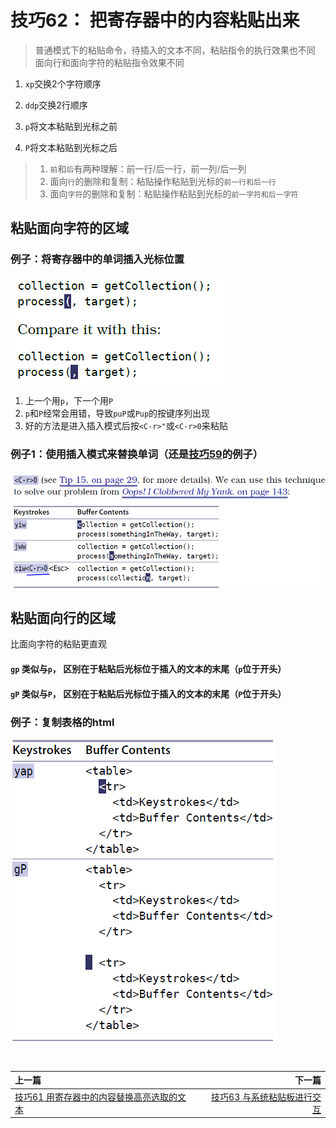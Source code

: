 # 技巧62： 把寄存器中的内容粘贴出来
> 普通模式下的粘贴命令，待插入的文本不同，粘贴指令的执行效果也不同<br>
> 面向行和面向字符的粘贴指令效果不同

1. `xp`交换2个字符顺序
2. `ddp`交换2行顺序


1. `p`将文本粘贴到光标之前
2. `P`将文本粘贴到光标之后

> 1. `前`和`后`有两种理解：前一行/后一行，前一列/后一列
> 2. 面向`行`的删除和复制：粘贴操作粘贴到光标的`前一行和后一行`
> 3. 面向`字符`的删除和复制：粘贴操作粘贴到光标的`前一字符和后一字符`

## 粘贴面向字符的区域

### 例子：将寄存器中的单词插入光标位置

![tip62_1](../../images/tip62_1.png)  

1. 上一个用`p`，下一个用`P`
2. `p`和`P`经常会用错，导致`puP`或`Pup`的按键序列出现
3. 好的方法是进入插入模式后按`<C-r>"`或`<C-r>0`来粘贴

### 例子1：使用插入模式来替换单词（还是[技巧59](tip59.md)的例子）

![tip62_2](../../images/tip62_2.png)  


## 粘贴面向行的区域

比面向字符的粘贴更直观

#### `gp` 类似与`p`， 区别在于粘贴后光标位于插入的文本的末尾（`p`位于开头）
#### `gP` 类似与`P`， 区别在于粘贴后光标位于插入的文本的末尾（`P`位于开头）


### 例子：复制表格的html

![tip62_3](../../images/tip62_3.png)  


<br>  

|上一篇|下一篇|
|:---|---:|
|[技巧61 用寄存器中的内容替换高亮选取的文本](tip61.md)|[技巧63 与系统粘贴板进行交互](tip63.md)|
